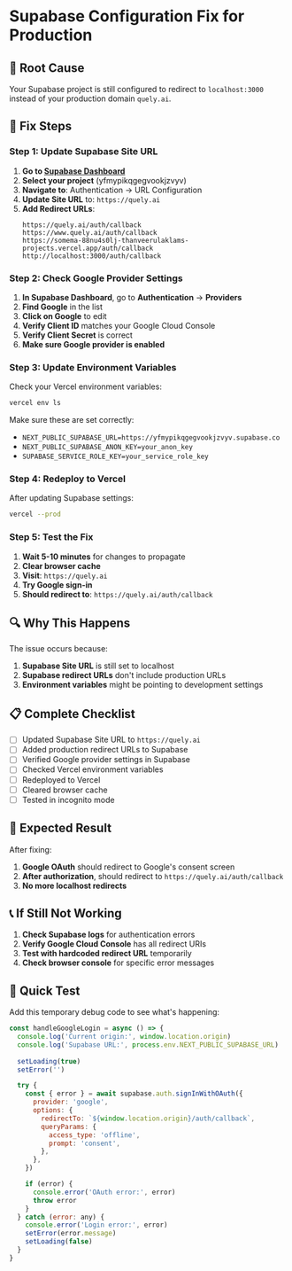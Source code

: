 # Supabase Configuration Fix for Production

## 🚨 Root Cause
Your Supabase project is still configured to redirect to `localhost:3000` instead of your production domain `quely.ai`.

## 🔧 Fix Steps

### Step 1: Update Supabase Site URL

1. **Go to [Supabase Dashboard](https://supabase.com/dashboard)**
2. **Select your project** (yfmypikqgegvookjzvyv)
3. **Navigate to**: Authentication → URL Configuration
4. **Update Site URL** to: `https://quely.ai`
5. **Add Redirect URLs**:
   ```
   https://quely.ai/auth/callback
   https://www.quely.ai/auth/callback
   https://somema-88nu4s0lj-thanveerulaklams-projects.vercel.app/auth/callback
   http://localhost:3000/auth/callback
   ```

### Step 2: Check Google Provider Settings

1. **In Supabase Dashboard**, go to **Authentication** → **Providers**
2. **Find Google** in the list
3. **Click on Google** to edit
4. **Verify Client ID** matches your Google Cloud Console
5. **Verify Client Secret** is correct
6. **Make sure Google provider is enabled**

### Step 3: Update Environment Variables

Check your Vercel environment variables:

```bash
vercel env ls
```

Make sure these are set correctly:
- `NEXT_PUBLIC_SUPABASE_URL=https://yfmypikqgegvookjzvyv.supabase.co`
- `NEXT_PUBLIC_SUPABASE_ANON_KEY=your_anon_key`
- `SUPABASE_SERVICE_ROLE_KEY=your_service_role_key`

### Step 4: Redeploy to Vercel

After updating Supabase settings:

```bash
vercel --prod
```

### Step 5: Test the Fix

1. **Wait 5-10 minutes** for changes to propagate
2. **Clear browser cache**
3. **Visit**: `https://quely.ai`
4. **Try Google sign-in**
5. **Should redirect to**: `https://quely.ai/auth/callback`

## 🔍 Why This Happens

The issue occurs because:
1. **Supabase Site URL** is still set to localhost
2. **Supabase redirect URLs** don't include production URLs
3. **Environment variables** might be pointing to development settings

## 📋 Complete Checklist

- [ ] Updated Supabase Site URL to `https://quely.ai`
- [ ] Added production redirect URLs to Supabase
- [ ] Verified Google provider settings in Supabase
- [ ] Checked Vercel environment variables
- [ ] Redeployed to Vercel
- [ ] Cleared browser cache
- [ ] Tested in incognito mode

## 🎯 Expected Result

After fixing:
1. **Google OAuth** should redirect to Google's consent screen
2. **After authorization**, should redirect to `https://quely.ai/auth/callback`
3. **No more localhost redirects**

## 📞 If Still Not Working

1. **Check Supabase logs** for authentication errors
2. **Verify Google Cloud Console** has all redirect URIs
3. **Test with hardcoded redirect URL** temporarily
4. **Check browser console** for specific error messages

## 🚀 Quick Test

Add this temporary debug code to see what's happening:

```javascript
const handleGoogleLogin = async () => {
  console.log('Current origin:', window.location.origin)
  console.log('Supabase URL:', process.env.NEXT_PUBLIC_SUPABASE_URL)
  
  setLoading(true)
  setError('')

  try {
    const { error } = await supabase.auth.signInWithOAuth({
      provider: 'google',
      options: {
        redirectTo: `${window.location.origin}/auth/callback`,
        queryParams: {
          access_type: 'offline',
          prompt: 'consent',
        },
      },
    })

    if (error) {
      console.error('OAuth error:', error)
      throw error
    }
  } catch (error: any) {
    console.error('Login error:', error)
    setError(error.message)
    setLoading(false)
  }
}
``` 